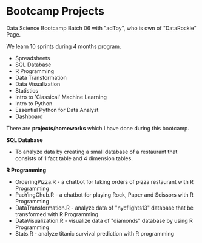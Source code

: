 # Bootcamp Projects
Data Science Bootcamp Batch 06 with "adToy", who is own of "DataRockie" Page.

We learn 10 sprints during 4 months program.

- Spreadsheets
- SQL Database
- R Programming
- Data Transformation
- Data Visualization
- Statistics
- Intro to 'Classical' Machine Learning
- Intro to Python
- Essential Python for Data Analyst
- Dashboard

There are **projects/homeworks** which I have done during this bootcamp.

**SQL Database** 
- To analyze data by creating a small database of a restaurant that consists of 1 fact table and 4 dimension tables.

**R Programming** 
- OrderingPizza.R - a chatbot for taking orders of pizza restaurant with R Programming
- PaoYingChub.R - a chatbot for playing Rock, Paper and Scissors with R Programming
- DataTransformation.R - analyze data of "nycflights13" database that be transformed with R Programming
- DataVisualization.R - visualize data of "diamonds" database by using R Programming
- Stats.R - analyze titanic survival prediction with R programming 
